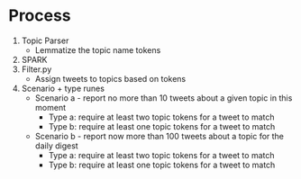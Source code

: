 # Process

1. Topic Parser
	- Lemmatize the topic name tokens
2. SPARK
3. Filter.py 
	- Assign tweets to topics based on tokens
4. Scenario + type runes
	- Scenario a - report no more than 10 tweets about a given topic in this moment
		- Type a: require at least two topic tokens for a tweet to match
		- Type b: require at least one topic tokens for a tweet to match
	- Scenario b - report now more than 100 tweets about a topic for the daily digest
		- Type a: require at least two topic tokens for a tweet to match
		- Type b: require at least one topic tokens for a tweet to match
